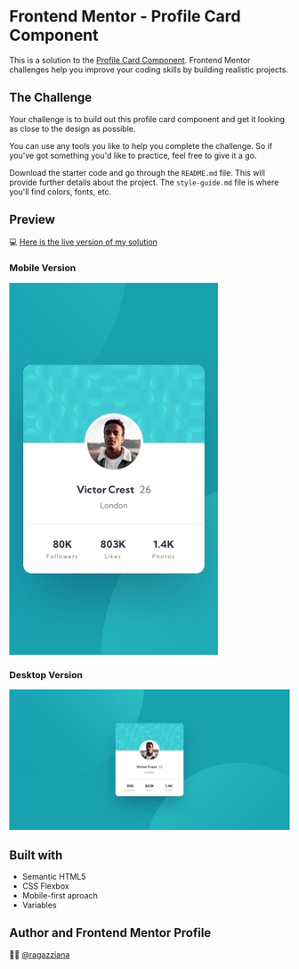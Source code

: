 # Frontend Mentor - Profile Card Component

This is a solution to the [Profile Card Component](https://www.frontendmentor.io/solutions/profile-card-component-oZetueUSuy). Frontend Mentor challenges help you improve your coding skills by building realistic projects.

## The Challenge

Your challenge is to build out this profile card component and get it looking as close to the design as possible.

You can use any tools you like to help you complete the challenge. So if you've got something you'd like to practice, feel free to give it a go.

Download the starter code and go through the  `README.md`  file. This will provide further details about the project. The  `style-guide.md`  file is where you'll find colors, fonts, etc.

## Preview

💻 [Here is the live version of my solution](https://ragazziana.github.io/profile-card-component/)

### Mobile Version
![enter image description here](https://github.com/ragazziana/profile-card-component/blob/main/design/mobile-design.jpg?raw=true)

### Desktop Version
![enter image description here](https://github.com/ragazziana/profile-card-component/blob/main/design/desktop-design.jpg?raw=true)

## Built with

- Semantic HTML5
- CSS Flexbox
- Mobile-first aproach
- Variables

## Author and Frontend Mentor Profile
👩‍💻 [@ragazziana](https://www.frontendmentor.io/profile/ragazziana)
